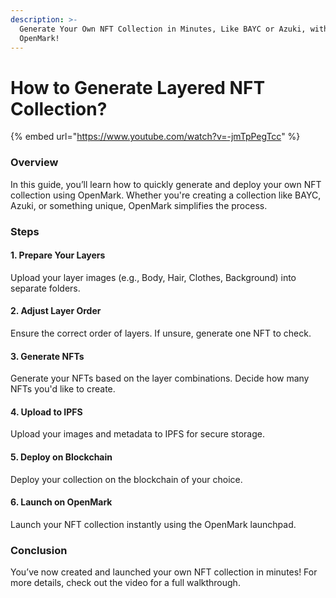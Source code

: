 ```yaml
---
description: >-
  Generate Your Own NFT Collection in Minutes, Like BAYC or Azuki, with
  OpenMark!
---
```


# How to Generate Layered NFT Collection?

{% embed url="https://www.youtube.com/watch?v=-jmTpPegTcc" %}

### Overview

In this guide, you’ll learn how to quickly generate and deploy your own NFT collection using OpenMark. Whether you're creating a collection like BAYC, Azuki, or something unique, OpenMark simplifies the process.

### Steps

#### 1. Prepare Your Layers

Upload your layer images (e.g., Body, Hair, Clothes, Background) into separate folders.

#### 2. Adjust Layer Order

Ensure the correct order of layers. If unsure, generate one NFT to check.

#### 3. Generate NFTs

Generate your NFTs based on the layer combinations. Decide how many NFTs you'd like to create.

#### 4. Upload to IPFS

Upload your images and metadata to IPFS for secure storage.

#### 5. Deploy on Blockchain

Deploy your collection on the blockchain of your choice.

#### 6. Launch on OpenMark

Launch your NFT collection instantly using the OpenMark launchpad.

### Conclusion

You’ve now created and launched your own NFT collection in minutes! For more details, check out the video for a full walkthrough.
